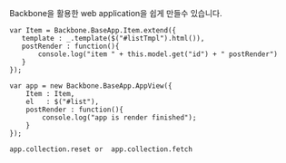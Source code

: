 Backbone을 활용한 web application을 쉽게 만들수 있습니다.

    var Item = Backbone.BaseApp.Item.extend({
       template : _.template($("#listTmpl").html()),
       postRender : function(){
           console.log("item " + this.model.get("id") + " postRender")
       }
    });

    var app = new Backbone.BaseApp.AppView({
        Item : Item,
        el   : $("#list"),
        postRender : function(){
            console.log("app is render finished");
        }
    });

    app.collection.reset or  app.collection.fetch



